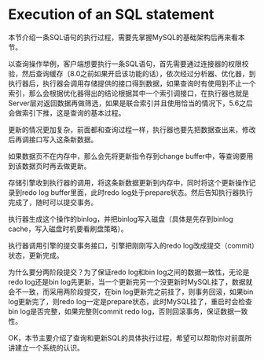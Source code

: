 # Execution of an SQL  statement

本节介绍一条SQL语句的执行过程，需要先掌握MySQL的基础架构后再来看本节。

以查询操作举例，客户端想要执行一条SQL语句，首先需要通过连接器的权限校验，然后查询缓存（8.0之前如果开启该功能的话），依次经过分析器、优化器，到执行器后，执行器会调用存储提供的接口得到数据，如果查询时有使用到不止一个索引，那么会根据优化器得出的结论根据其中一个索引调接口，在执行器也就是Server层对返回数据再做筛选，如果是联合索引并且使用恰当的情况下，5.6之后会做索引下推，这是查询的基本过程。

更新的情况更加复杂，前面都和查询过程一样，执行器也要先把数据查出来，修改后再调接口写入这条新数据。

如果数据页不在内存中，那么会先将更新指令存到change buffer中，等查询要用到该数据页时再去做更新。

存储引擎收到执行器的调用，将这条新数据更新到内存中，同时将这个更新操作记录到redo log buffer里面，此时redo log处于prepare状态。然后告知执行器执行完成了，随时可以提交事务。

执行器生成这个操作的binlog，并把binlog写入磁盘（具体是先存到binlog cache，写入磁盘时机要看刷盘策略）。

执行器调用引擎的提交事务接口，引擎把刚刚写入的redo log改成提交（commit）状态，更新完成。

为什么要分两阶段提交？为了保证redo log和bin log之间的数据一致性，无论是redo log还是bin log先更新，当一个更新完另一个没更新时MySQL挂了，数据就会不一致，而采用两阶段提交，在bin log更新完之前挂了，则事务回滚，如果bin log更新完了，则redo log一定是prepare状态，此时MySQL挂了，重启时会检查bin log是否完整，如果完整则commit redo log，否则回滚事务，保证数据一致性。

OK，本节主要介绍了查询和更新SQL的具体执行过程，希望可以帮助你对前面所讲建立一个系统的认识。

